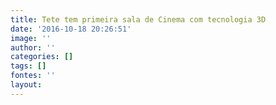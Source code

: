 ```yaml
---
title: Tete tem primeira sala de Cinema com tecnologia 3D
date: '2016-10-18 20:26:51'
image: ''
author: ''
categories: []
tags: []
fontes: ''
layout: 
---
```

